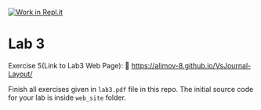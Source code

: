 [![Work in Repl.it](https://classroom.github.com/assets/work-in-replit-14baed9a392b3a25080506f3b7b6d57f295ec2978f6f33ec97e36a161684cbe9.svg)](https://classroom.github.com/online_ide?assignment_repo_id=4221064&assignment_repo_type=AssignmentRepo)
# Lab 3
Exercise 5(Link to Lab3 Web Page): 🔗 https://alimov-8.github.io/VsJournal-Layout/

Finish all exercises given in `lab3.pdf` file in this repo. The initial source code for your lab is inside `web_site` folder.